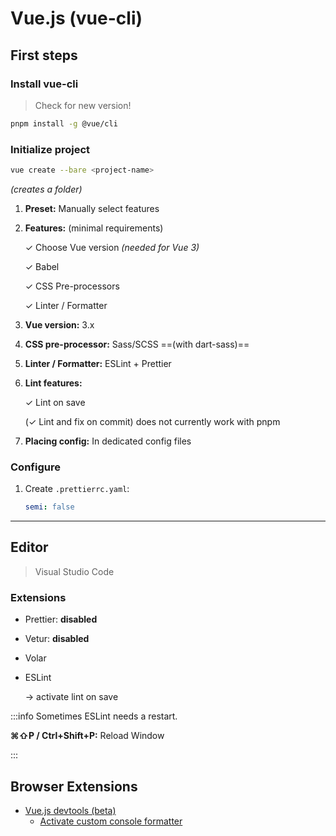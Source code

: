 # Vue.js (vue-cli)

## First steps

### Install vue-cli

> Check for new version!

```bash
pnpm install -g @vue/cli
```

### Initialize project

```bash
vue create --bare <project-name>
```

*(creates a folder)*


1. **Preset:** Manually select features
2. **Features:** (minimal requirements)

   ✓ Choose Vue version *(needed for Vue 3)*

   ✓ Babel

   ✓ CSS Pre-processors

   ✓ Linter / Formatter
3. **Vue version:** 3.x
4. **CSS pre-processor:** Sass/SCSS ==(with dart-sass)==
5. **Linter / Formatter:** ESLint + Prettier
6. **Lint features:**

   ✓ Lint on save

   (✓ Lint and fix on commit) does not currently work with pnpm
7. **Placing config:** In dedicated config files

### Configure

1. Create `.prettierrc.yaml`:

   ```yaml
   semi: false
   ```


---

## Editor

> Visual Studio Code

### **Extensions**

* Prettier: **disabled**
* Vetur: **disabled**
* Volar
* ESLint

  → activate lint on save


:::info
Sometimes ESLint needs a restart.

**⌘⇧P / Ctrl+Shift+P:** Reload Window

:::

## Browser Extensions

* [Vue.js devtools (beta)](https://chrome.google.com/webstore/detail/vuejs-devtools/ljjemllljcmogpfapbkkighbhhppjdbg?hl=en)
  * [Activate custom console formatter](https://www.mattzeunert.com/2016/02/19/custom-chrome-devtools-object-formatters.html)


